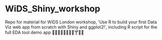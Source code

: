 # WiDS_Shiny_workshop

Repo for material for WiDS London workshop, 'Use R to build your first Data Viz web app from scratch with Shiny and ggplot2!', including R script for the full EDA tool demo app :cookie::icecream::watermelon::cake::strawberry::tropical_drink::chocolate_bar::cherries::cocktail::custard::doughnut:
